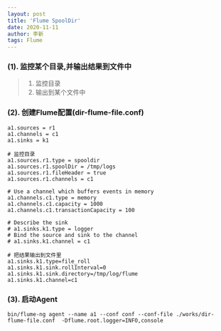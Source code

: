 ```yaml
---
layout: post
title: 'Flume SpoolDir'
date: 2020-11-11
author: 李新
tags: Flume
---
```


### (1). 监控某个目录,并输出结果到文件中
> 1. 监控目录
> 2. 输出到某个文件中
### (2). 创建Flume配置(dir-flume-file.conf)
```
a1.sources = r1
a1.channels = c1
a1.sinks = k1

# 监控目录
a1.sources.r1.type = spooldir
a1.sources.r1.spoolDir = /tmp/logs
a1.sources.r1.fileHeader = true
a1.sources.r1.channels = c1

# Use a channel which buffers events in memory
a1.channels.c1.type = memory
a1.channels.c1.capacity = 1000
a1.channels.c1.transactionCapacity = 100

# Describe the sink
# a1.sinks.k1.type = logger
# Bind the source and sink to the channel
# a1.sinks.k1.channel = c1

# 把结果输出到文件里
a1.sinks.k1.type=file_roll
a1.sinks.k1.sink.rollInterval=0
a1.sinks.k1.sink.directory=/tmp/log/flume
a1.sinks.k1.channel=c1
```
### (3). 启动Agent
```
bin/flume-ng agent --name a1 --conf conf --conf-file ./works/dir-flume-file.conf  -Dflume.root.logger=INFO,console
```
